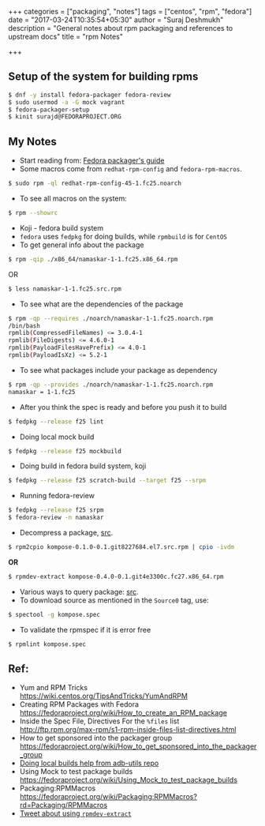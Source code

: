 +++
categories = ["packaging", "notes"]
tags = ["centos", "rpm", "fedora"]
date = "2017-03-24T10:35:54+05:30"
author = "Suraj Deshmukh"
description = "General notes about rpm packaging and references to upstream docs"
title = "rpm Notes"

+++

## Setup of the system for building rpms

```bash
$ dnf -y install fedora-packager fedora-review
$ sudo usermod -a -G mock vagrant
$ fedora-packager-setup
$ kinit surajd@FEDORAPROJECT.ORG
```

## My Notes


- Start reading from: [Fedora packager's guide](https://docs.fedoraproject.org/en-US/Fedora_Draft_Documentation/0.1/html/Packagers_Guide/index.html)
- Some macros come from `redhat-rpm-config` and `fedora-rpm-macros`.

```bash
$ sudo rpm -ql redhat-rpm-config-45-1.fc25.noarch
```

- To see all macros on the system:

```bash
$ rpm --showrc
```

- Koji - fedora build system
- `fedora` uses `fedpkg` for doing builds, while `rpmbuild` is for `CentOS`
- To get general info about the package

```bash
$ rpm -qip ./x86_64/namaskar-1-1.fc25.x86_64.rpm
```

OR

```bash
$ less namaskar-1-1.fc25.src.rpm
```

- To see what are the dependencies of the package

```bash
$ rpm -qp --requires ./noarch/namaskar-1-1.fc25.noarch.rpm
/bin/bash
rpmlib(CompressedFileNames) <= 3.0.4-1
rpmlib(FileDigests) <= 4.6.0-1
rpmlib(PayloadFilesHavePrefix) <= 4.0-1
rpmlib(PayloadIsXz) <= 5.2-1
```

- To see what packages include your package as dependency

```bash
$ rpm -qp --provides ./noarch/namaskar-1-1.fc25.noarch.rpm
namaskar = 1-1.fc25
```

- After you think the spec is ready and before you push it to build

```bash
$ fedpkg --release f25 lint
```

- Doing local mock build

```bash
$ fedpkg --release f25 mockbuild
```

- Doing build in fedora build system, koji

```bash
$ fedpkg --release f25 scratch-build --target f25 --srpm
```

- Running fedora-review

```bash
$ fedpkg --release f25 srpm
$ fedora-review -n namaskar
```

- Decompress a package, [src](https://docs.fedoraproject.org/en-US/Fedora_Draft_Documentation/0.1/html/Packagers_Guide/sect-Packagers_Guide-Format_of_the_Archived_Files.html).

```bash
$ rpm2cpio kompose-0.1.0-0.1.git8227684.el7.src.rpm | cpio -ivdm
```

**OR**

```bash
$ rpmdev-extract kompose-0.4.0-0.1.git4e3300c.fc27.x86_64.rpm
```

- Various ways to query package: [src](https://docs.fedoraproject.org/en-US/Fedora_Draft_Documentation/0.1/html/Packagers_Guide/sect-Packagers_Guide-Querying_Packages.html).
- To download source as mentioned in the `Source0` tag, use:

```bash
$ spectool -g kompose.spec
```

- To validate the rpmspec if it is error free

```bash
$ rpmlint kompose.spec
```

## Ref:

- Yum and RPM Tricks https://wiki.centos.org/TipsAndTricks/YumAndRPM
- Creating RPM Packages with Fedora https://fedoraproject.org/wiki/How_to_create_an_RPM_package
- Inside the Spec File, Directives For the `%files` list http://ftp.rpm.org/max-rpm/s1-rpm-inside-files-list-directives.html
- How to get sponsored into the packager group https://fedoraproject.org/wiki/How_to_get_sponsored_into_the_packager_group
- [Doing local builds help from adb-utils repo](https://github.com/projectatomic/adb-utils/blob/master/README.adoc#steps-to-build-the-src-rpm)
- Using Mock to test package builds https://fedoraproject.org/wiki/Using_Mock_to_test_package_builds
- Packaging:RPMMacros https://fedoraproject.org/wiki/Packaging:RPMMacros?rd=Packaging/RPMMacros
- [Tweet about using `rpmdev-extract`](https://twitter.com/carlwgeorge/status/846892384570916866)
